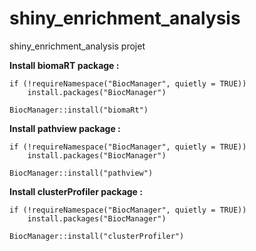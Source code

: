 # shiny_enrichment_analysis
shiny_enrichment_analysis projet 


**Install biomaRT package :** 

```
if (!requireNamespace("BiocManager", quietly = TRUE))
    install.packages("BiocManager")

BiocManager::install("biomaRt")
```


**Install pathview package :** 

```
if (!requireNamespace("BiocManager", quietly = TRUE))
    install.packages("BiocManager")

BiocManager::install("pathview")
```


**Install clusterProfiler package :**

```
if (!requireNamespace("BiocManager", quietly = TRUE))
    install.packages("BiocManager")

BiocManager::install("clusterProfiler")
```